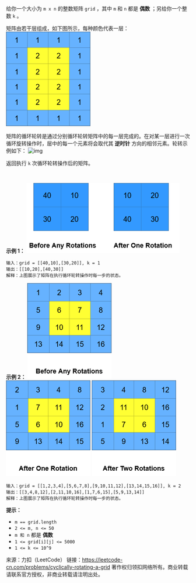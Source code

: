 给你一个大小为 ```m x n``` 的整数矩阵 ```grid​​​``` ，其中 ```m``` 和 ```n``` 都是 **偶数** ；另给你一个整数 ```k``` 。

矩阵由若干层组成，如下图所示，每种颜色代表一层：
![img](1914_1.png)


矩阵的循环轮转是通过分别循环轮转矩阵中的每一层完成的。在对某一层进行一次循环旋转操作时，层中的每一个元素将会取代其 **逆时针** 方向的相邻元素。轮转示例如下：
![img](1914_2.png)

返回执行 ```k``` 次循环轮转操作后的矩阵。

 

**示例 1：**
![img](1914_3.png)
```
输入：grid = [[40,10],[30,20]], k = 1
输出：[[10,20],[40,30]]
解释：上图展示了矩阵在执行循环轮转操作时每一步的状态。
```
**示例 2：**
![img](1914_4.png)
![img](1914_5.png)
![img](1914_6.png)
```
输入：grid = [[1,2,3,4],[5,6,7,8],[9,10,11,12],[13,14,15,16]], k = 2
输出：[[3,4,8,12],[2,11,10,16],[1,7,6,15],[5,9,13,14]]
解释：上图展示了矩阵在执行循环轮转操作时每一步的状态。
```

**提示：**

* ```m == grid.length```
* ```2 <= m, n <= 50```
* ```m 和 n``` 都是 **偶数**
* ```1 <= grid[i][j] <= 5000```
* ```1 <= k <= 10^9```

来源：力扣（LeetCode）
链接：https://leetcode-cn.com/problems/cyclically-rotating-a-grid
著作权归领扣网络所有。商业转载请联系官方授权，非商业转载请注明出处。